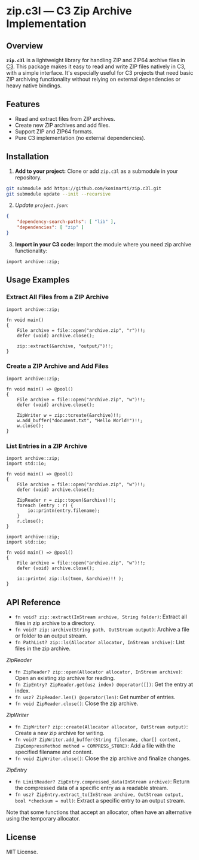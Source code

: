 # zip.c3l — C3 Zip Archive Implementation

## Overview

**`zip.c3l`** is a lightweight library for handling ZIP and ZIP64 archive files
in [C3](https://c3-lang.org/). This package makes it easy to read and write ZIP
files natively in C3, with a simple interface. It's especially useful for C3
projects that need basic ZIP archiving functionality without relying on
external dependencies or heavy native bindings.

## Features

- Read and extract files from ZIP archives.
- Create new ZIP archives and add files.
- Support ZIP and ZIP64 formats.
- Pure C3 implementation (no external dependencies).
 
## Installation

1. **Add to your project:**
Clone or add `zip.c3l` as a submodule in your repository.

```sh
git submodule add https://github.com/konimarti/zip.c3l.git
git submodule update --init --recursive
```

2. *Update `project.json`:*

```json
{
    "dependency-search-paths": [ "lib" ],
    "dependencies": [ "zip" ]
}
```

3. **Import in your C3 code:**
Import the module where you need zip archive functionality:

```c3
import archive::zip;
```


## Usage Examples

### Extract All Files from a ZIP Archive

```c3
import archive::zip;

fn void main()
{
    File archive = file::open("archive.zip", "r")!!;
    defer (void) archive.close();

    zip::extract(&archive, "output/")!!;
}
```


### Create a ZIP Archive and Add Files

```c3
import archive::zip;

fn void main() => @pool()
{
    File archive = file::open("archive.zip", "w")!!;
    defer (void) archive.close();

    ZipWriter w = zip::tcreate(&archive)!!;
    w.add_buffer("document.txt", "Hello World!")!!;
    w.close();
}
```


### List Entries in a ZIP Archive

```c3
import archive::zip;
import std::io;

fn void main() => @pool()
{
    File archive = file::open("archive.zip", "w")!!;
    defer (void) archive.close();

    ZipReader r = zip::topen(&archive)!!;
    foreach (entry : r) {
	    io::printn(entry.filename);
    }
    r.close();
}
```

```c3
import archive::zip;
import std::io;

fn void main() => @pool()
{
    File archive = file::open("archive.zip", "w")!!;
    defer (void) archive.close();

    io::printn( zip::ls(tmem, &archive)!! );
}
```


## API Reference

- `fn void? zip::extract(InStream archive, String folder)`: Extract all files in zip archive to a directory.
- `fn void? zip::archive(String path, OutStream output)`: Archive a file or folder to an output stream.
- `fn PathList? zip::ls(Allocator allocator, InStream archive)`: List files in the zip archive.

*ZipReader*
- `fn ZipReader? zip::open(Allocator allocator, InStream archive)`: Open an existing zip archive for reading.
- `fn ZipEntry? ZipReader.get(usz index) @operator([])`: Get the entry at index.
- `fn usz? ZipReader.len() @operator(len)`: Get number of entries.
- `fn void ZipReader.close()`: Close the zip archive.

*ZipWriter*
- `fn ZipWriter? zip::create(Allocator allocator, OutStream output)`: Create a new zip archive for writing.
- `fn void? ZipWriter.add_buffer(String filename, char[] content, ZipCompressMethod method = COMPRESS_STORE)`: Add a file with the specified filename and content.
- `fn void ZipWriter.close()`: Close the zip archive and finalize changes.

*ZipEntry*
- `fn LimitReader? ZipEntry.compressed_data(InStream archive)`: Return the compressed data of a specific entry as a readable stream.
- `fn usz? ZipEntry.extract_to(InStream archive, OutStream output, bool *checksum = null)`: Extract a specific entry to an output stream.

Note that some functions that accept an allocator, often have an alternative using the temporary allocator.


## License

MIT License.
